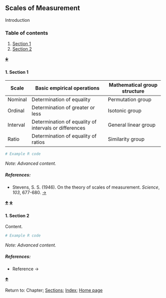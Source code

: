 ## Scales of Measurement

Introduction

<a name="TOC"></a>
### Table of contents
1. <a href="#S01">Section 1</a>
2. <a href="#S02">Section 2</a>

<a href="#END">&#129147;</a>

<a name="S01"></a>
#### 1. Section 1

| Scale | Basic empirical operations | Mathematical group structure |
| --- | --- | --- |
| Nominal | Determination of equality | Permutation group |
| Ordinal | Determination of greater or less | Isotonic group |
| Interval | Determination of equality of intervals or differences | General linear group |
| Ratio | Determination of equality of ratios | Similarity group |

```R
# Example R code
```

*Note: Advanced content.*

##### References:

* Stevens, S. S. (1946). On the theory of scales of measurement. *Science*, *103*, 677-680. [&rarr;](https://www.jstor.org/stable/1671815?seq=1)

<a href="#TOC">&#129145;</a> <a href="#END">&#129147;</a>

<a name="S02"></a>
#### 1. Section 2

Content.

```R
# Example R code
```

*Note: Advanced content.*

##### References:

* Reference &rarr;

<a href="#TOC">&#129145;</a>

<a name="END"></a>
Return to:
Chapter;
[Sections](C00_P002_Chapters.md);
[Index](C0_P000_Alphabetical.md); 
[Home page](https://rettopnivek.github.io/Tutorials_for_statistics/)
